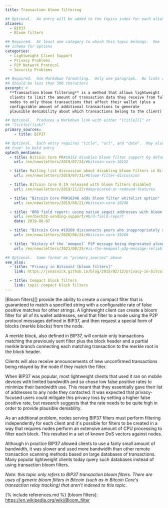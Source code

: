```yaml
---
title: Transaction bloom filtering

## Optional.  An entry will be added to the topics index for each alias
aliases:
  - BIP37
  - Bloom filters

## Required.  At least one category to which this topic belongs.  See
## schema for options
categories:
  - Lightweight Client Support
  - Privacy Problems
  - P2P Network Protocol
  - Security Problems

## Required.  Use Markdown formatting.  Only one paragraph.  No links allowed.
## Should be less than 500 characters
excerpt: >
  **Transaction bloom filtering** is a method that allows lightweight
  clients to limit the amount of transaction data they receive from full
  nodes to only those transactions that affect their wallet (plus a
  configurable amount of additional transactions to generate
  plausible deniability about which transactions belong to the client).

## Optional.  Produces a Markdown link with either "[title][]" or
## "[title](link)"
primary_sources:
    - title: BIP37

## Optional.  Each entry requires "title", "url", and "date".  May also use "feature:
## true" to bold entry
optech_mentions:
  - title: Bitcoin Core PR#16152 disables bloom filter support by default
    url: /en/newsletters/2019/07/24/#bitcoin-core-16152

  - title: Mailing list discussion about disabling bloom filters in Bitcoin Core
    url: /en/newsletters/2019/07/31/#bloom-filter-discussion

  - title: Bitcoin Core 0.19 released with bloom filters disabled
    url: /en/newsletters/2019/11/27/#deprecated-or-removed-features

  - title: "Bitcoin Core PR#16248 adds bloom filter whitelist option"
    url: /en/newsletters/2019/08/21/#bitcoin-core-16248

  - title: "BRD field report: using native segwit addresses with bloom filters"
    url: /en/bech32-sending-support/#brd-field-report
    date: 2019-08-07

  - title: "Bitcoin Core #19260 disconnects peers who inappropriately send filterclear"
    url: /en/newsletters/2020/06/24/#bitcoin-core-19260

  - title: "History of the `mempool` P2P message being deprecated along with BIP37 bloom filters"
    url: /en/newsletters/2021/08/25/#is-the-mempool-p2p-message-reliable

## Optional.  Same format as "primary_sources" above
see_also:
  - title: "Privacy in BitcoinJ [bloom filters]"
    link: https://jonasnick.github.io/blog/2015/02/12/privacy-in-bitcoinj/

  - title: Compact block filters
    link: topic compact block filters
---
```

[Bloom filters][] provide the ability to create a compact filter that
is guaranteed to match a specified string with a configurable rate of
false positive matches for other strings.  A lightweight client can
create a bloom filter for all of its wallet addresses, send that
filter to a node using the P2P protocol messages defined in BIP37, and
then request a special form of blocks (merkle blocks) from the node.

A merkle block, also defined in BIP37, will contain only transactions
matching the previously sent filter plus the block header and a
partial merkle branch connecting each matching transaction to the
merkle root in the block header.

Clients will also receive announcements of new unconfirmed transactions being
relayed by the node if they match the filter.

When BIP37 was popular, most lightweight clients that used it ran on
mobile devices with limited bandwidth and so chose low false positive
rates to minimize their bandwidth use.  This meant that they
essentially gave their list of addresses to any node they contacted.
It was expected that privacy-focused users could mitigate this privacy
loss by setting a higher false positive rate, but research suggests
that the rate needs to be quite high in order to provide plausible
deniability.

As an additional problem, nodes serving BIP37 filters must perform
filtering independently for each client and it's possible for filters to be created
in a way that requires nodes perform an extensive amount of CPU processing to
filter each block.  This resulted in a set of known DoS vectors
against nodes.

Although in practice BIP37 allowed clients to use a fairly small
amount of bandwidth, it was slower and used more bandwidth than other
remote transaction scanning methods based on large databases of
transactions.  Many popular lightweight clients today query such
databases instead of using transaction bloom filters.

*Note: this topic only refers to BIP37 transaction bloom filters.  There
are uses of generic bloom filters in Bitcoin (such as in Bitcoin Core's
transaction relay tracking) that aren't indexed to this topic.*

{% include references.md %}
[bloom filters]: https://en.wikipedia.org/wiki/Bloom_filter
